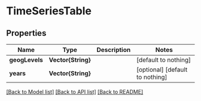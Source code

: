 # TimeSeriesTable


## Properties
Name | Type | Description | Notes
------------ | ------------- | ------------- | -------------
**geogLevels** | **Vector{String}** |  | [default to nothing]
**years** | **Vector{String}** |  | [optional] [default to nothing]


[[Back to Model list]](../README.md#models) [[Back to API list]](../README.md#api-endpoints) [[Back to README]](../README.md)


